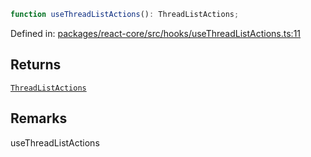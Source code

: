 ```ts
function useThreadListActions(): ThreadListActions;
```

Defined in: [packages/react-core/src/hooks/useThreadListActions.ts:11](https://github.com/thesysdev/crayon/blob/98ce97833eb11214d1a262c86636536d46fccc04/js/packages/react-core/src/hooks/useThreadListActions.ts#L11)

## Returns

[`ThreadListActions`](../type-aliases/ThreadListActions.md)

## Remarks

useThreadListActions
